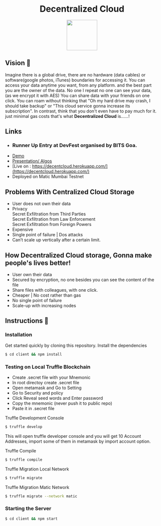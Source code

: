<h1 align="center"> Decentralized Cloud</h1>


<p align="center">
  <img width="100" height="100" src="https://i.ibb.co/XFDgzG0/logo.png"> 
</p>



## Vision 🌈
Imagine there is a global drive, there are no hardware (data cables) or software(google photos, iTunes) boundaries for accessing it.
You can access your data anytime you want, from any platform.
and the best part you are the owner of the data.
No one I repeat no one can see your data, (as we encrypt it with AES)
You can share data with your friends on one click.
You can roam without thinking that "Oh my hard drive may crash, I should take backup"
or "This cloud service gonna increase its subscription".
In contrast, think that you don't even have to pay much for it. just minimal gas costs
that's what **Decentralized Cloud** is......!

## Links
- ### Runner Up Entry at DevFest organised by BITS Goa. </br>
- [Demo](https://www.youtube.com/watch?v=fgJryx7kblY&t=3s)
- [Presentation/ Algos](https://docs.google.com/presentation/d/1VjFbRpdo2TxCSc-uY6Fq671_KRXBkoPpbQQf0PSMr9k/edit#slide=id.g25f6af9dd6_0_0)
- [Live on : https://decentcloud.herokuapp.com/](https://decentcloud.herokuapp.com/)
- Deployed on Matic Mumbai Testnet

## Problems With Centralized Cloud Storage 

- User does not own their data
- Privacy <br/>
Secret Exfiltration from Third Parties <br/>
Secret Exfiltration from Law Enforcement <br/>
Secret Exfiltration from Foreign Powers <br/>
- Expensive <br/>
- Single point of failure | Dos attacks 
- Can’t scale up vertically after a certain limit.


## How Decentralized Cloud storage, Gonna make people's lives better!
- User own their data
- Secured by encryption, no one besides you can see the content of the file
- Share files with colleagues, with one click.
- Cheaper | No cost rather than gas
- No single point of failure
- Scale-up with increasing nodes


## Instructions 📝 

### Installation

Get started quickly by cloning this repository. Install the dependencies
```sh
$ cd client && npm install
```
### Testing on Local Truffle Blockchain

* Create .secret file with your Mnemonic
* In root directoy create .secret file
* Open metamask and Go to Setting
* Go to Security and policy
* Click Reveal seed words and Enter password
* Copy the mnemonic (never push it to public repo)
* Paste it in .secret file

Truffle Development Console
```sh
$ truffle develop
```
This will open truffle developer console and you will get 10 Account Addresses, import some of them in metamask by import account option.

Truffle Compile
```sh
$ truffle compile
```
Truffle Migration Local Network
```sh
$ truffle migrate
```
Truffle Migration Matic Network
```sh
$ truffle migrate --network matic
```
### Starting the Server
```sh
$ cd client && npm start
```
 
